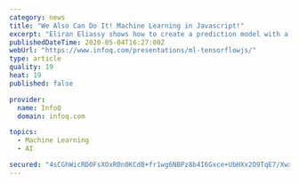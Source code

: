 ```yaml
---
category: news
title: "We Also Can Do It! Machine Learning in Javascript!"
excerpt: "Eliran Eliassy shows how to create a prediction model with a web application using TensorFlow.js and other deep learning tools that can run in the browser."
publishedDateTime: 2020-05-04T16:27:00Z
webUrl: "https://www.infoq.com/presentations/ml-tensorflowjs/"
type: article
quality: 19
heat: 19
published: false

provider:
  name: InfoQ
  domain: infoq.com

topics:
  - Machine Learning
  - AI

secured: "4sCGhWicRD0FsXOxR0n0KCdB+fr1wg6NBPz8b4I6Gxce+UbHXx2O9TqE7/Xwx29Mnxw91GDkYpejOrnRisULT9M46kLp7oH/uZM8VgyIhAl9zVZnRQyzC9MDzG+RKMpZpfAk78L1igp6Aa85v+LbX/1GIA18zuFecBRAgrqulf0+v6eIFOVQp5ivc1jf0U4K/sJDnlMLJ3sXZK+a8n1FrvJ7fLMIK0l29zaU1b7cYYgPXhO83/rfkmkU8VgjZZRHYr+GoLzMtM0zr1KGRNSnKPTSAwYPOMOWg7XRd0kzda2Vk86Hw/pxx42Udpcyq7QrIYr/SEKDK1twKkQ+4J4f+uGQd4nSoybVfydd9PhViu4tiqzw7eO3JThj/HgCf4FXqsOODHqNAF6bZd72+HXurReequD7zw1SNXRp7XMDta6sed+CFO/4O8GHlZ/rOIF5rjfW5oIQjBOT3gh4bl2Mdf3ZuKCRe4EZxgtQGMgp7E0=;105XxPOs/93EEJf/59zVtg=="
---
```


